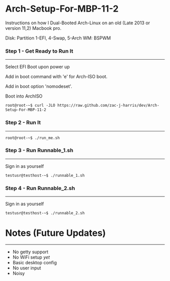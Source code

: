 # Arch-Setup-For-MBP-11-2


Instructions on how I Dual-Booted Arch-Linux on an old (Late 2013 or version 11,2) Macbook pro.

Disk: Partition 1-EFI, 4-Swap, 5-Arch
WM: BSPWM


### Step 1 - Get Ready to Run It

---

Select EFI Boot upon power up

Add in boot command with 'e' for Arch-ISO boot.

Add in boot option 'nomodeset'.

Boot into ArchISO

```console
root@root-~$ curl -JLO https://raw.github.com/zac-j-harris/dev/Arch-Setup-For-MBP-11-2
```

### Step 2 - Run It

---

```console
root@root-~$ ./run_me.sh
```

### Step 3 - Run Runnable_1.sh 

---

Sign in as yourself

```console
testusr@testhost-~$ ./runnable_1.sh
```

### Step 4 - Run Runnable_2.sh 

---

Sign in as yourself

```console
testusr@testhost-~$ ./runnable_2.sh
```




# Notes (Future Updates)

***

- No getty support
- No WiFi setup *yet*
- Basic desktop config
- No user input
- Noisy
